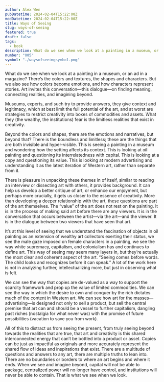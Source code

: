 ```yaml
---
author: Alex Wen
pubDatetime: 2024-02-04T15:22:00Z
modDatetime: 2024-02-04T15:22:00Z
title: Ways of Seeing
slug: ways-of-seeing
featured: true
draft: false
tags:
  - book
description: What do we see when we look at a painting in a museum, or an ad in a magazine? There’s the colors and textures, the shapes and characters. But we also see how colors become emotions, and how characters represent stories. Art invites this conversation—this dialogue—on finding meaning, connecting realities, and imagining beyond.
number: "005"
symbol: "./waysofseeingsymbol.png"
---
```


What do we see when we look at a painting in a museum, or an ad in a magazine? There’s the colors and textures, the shapes and characters. But we also see how colors become emotions, and how characters represent stories. Art invites this conversation—this dialogue—on finding meaning, connecting realities, and imagining beyond.

Museums, experts, and such try to provide answers, they give context and legitimacy, which at best limit the full potential of the art, and at worst are strategies to restrict creativity into boxes of commodities and assets. What they (the wealthy, the institutions) fear is the limitless realities that exist in creativity.

Beyond the colors and shapes, there are the emotions and narratives, but beyond that? There is the boundless and limitless; these are the things that are both invisible and hyper-visible. This is seeing a painting in a museum and wondering how the setting affects its context. This is looking at oil painting and questioning its interrelatedness with capital. This is looking at a copy and questioning its value. This is looking at modern advertising and understanding it as the latest iteration of Western art, rather than separate from it.

There is pleasure in unpacking these themes in of itself, similar to reading an interview or dissecting art with others, it provides background. It can help us develop a better critique of art, or enhance our enjoyment, but perhaps more crucially, it gets us closer to the essence of creativity. More than developing a deeper relationship with the art, these questions are part of the art themselves. The “value” of the art does not rest on the painting. It is in the process of making said art before there are any viewers. It is in the conversation that occurs between the artist—via the art—and the viewer. It is in the dialogue between two viewers that have seen that art.

It’s at this level of seeing that we understand the fascination of objects in oil painting as an extension of wealthy art collectors exerting their status, we see the male gaze imposed on female characters in a painting, we see the way white supremacy, capitalism, and colonialism has and continues to define art. This way of seeing may seem many layers in, but they’re actually the most clear and coherent aspect of the art. “Seeing comes before words. The child looks and recognizes before it can speak.” A lot of the work here is not in analyzing further, intellectualizing more, but just in observing what is felt.

We can see the way that copies are de-valued as a way to support the scarcity framework and prop up the value of limited commodities. We can see the way in which the desire to own and conquer by the rich dictates much of the content in Western art. We can see how art for the masses—advertising—is designed not only to sell a product, but sell the central premise that art can and should be a vessel to further capitalism, dangling past riches (nostalgia for what never was) with the promise of future possibilities (vacation to save you from work).

All of this to distract us from seeing the present, from truly seeing beyond towards the realities that are true, that art and creativity is this shared interconnected energy that can’t be bottled into a product or asset. Copies can be just as impactful as originals and more accurately represent the shared flow of ideas and inspirations that exist. There are a multitude of questions and answers to any art, there are multiple truths to lean into. There are no boundaries or borders to where an art begins and where it ends. When we see and imagine beyond, capital will not be able to package, centralized power will no longer have control, and institutions will never be able to contain. That is what we see when we look.
